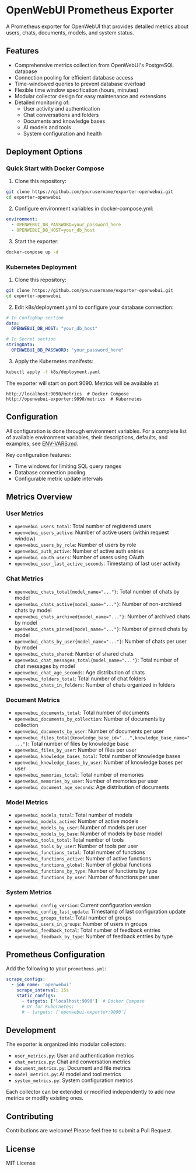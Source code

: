 # OpenWebUI Prometheus Exporter

A Prometheus exporter for OpenWebUI that provides detailed metrics about users, chats, documents, models, and system status.

## Features

- Comprehensive metrics collection from OpenWebUI's PostgreSQL database
- Connection pooling for efficient database access
- Time-windowed queries to prevent database overload
- Flexible time window specification (hours, minutes)
- Modular collector design for easy maintenance and extensions
- Detailed monitoring of:
  - User activity and authentication
  - Chat conversations and folders
  - Documents and knowledge bases
  - AI models and tools
  - System configuration and health

## Deployment Options

### Quick Start with Docker Compose

1. Clone this repository:
```bash
git clone https://github.com/yourusername/exporter-openwebui.git
cd exporter-openwebui
```

2. Configure environment variables in docker-compose.yml:
```yaml
environment:
  - OPENWEBUI_DB_PASSWORD=your_password_here
  - OPENWEBUI_DB_HOST=your_db_host
```

3. Start the exporter:
```bash
docker-compose up -d
```

### Kubernetes Deployment

1. Clone this repository:
```bash
git clone https://github.com/yourusername/exporter-openwebui.git
cd exporter-openwebui
```

2. Edit k8s/deployment.yaml to configure your database connection:
```yaml
# In ConfigMap section
data:
  OPENWEBUI_DB_HOST: "your_db_host"

# In Secret section
stringData:
  OPENWEBUI_DB_PASSWORD: "your_password_here"
```

3. Apply the Kubernetes manifests:
```bash
kubectl apply -f k8s/deployment.yaml
```

The exporter will start on port 9090. Metrics will be available at:
```
http://localhost:9090/metrics  # Docker Compose
http://openwebui-exporter:9090/metrics  # Kubernetes
```

## Configuration

All configuration is done through environment variables. For a complete list of available environment variables, their descriptions, defaults, and examples, see [ENV-VARS.md](ENV-VARS.md).

Key configuration features:
- Time windows for limiting SQL query ranges
- Database connection pooling
- Configurable metric update intervals

## Metrics Overview

### User Metrics
- `openwebui_users_total`: Total number of registered users
- `openwebui_users_active`: Number of active users (within request window)
- `openwebui_users_by_role`: Number of users by role
- `openwebui_auth_active`: Number of active auth entries
- `openwebui_oauth_users`: Number of users using OAuth
- `openwebui_user_last_active_seconds`: Timestamp of last user activity

### Chat Metrics
- `openwebui_chats_total{model_name="..."}`: Total number of chats by model
- `openwebui_chats_active{model_name="..."}`: Number of non-archived chats by model
- `openwebui_chats_archived{model_name="..."}`: Number of archived chats by model
- `openwebui_chats_pinned{model_name="..."}`: Number of pinned chats by model
- `openwebui_chats_by_user{model_name="..."}`: Number of chats per user by model
- `openwebui_chats_shared`: Number of shared chats
- `openwebui_chat_messages_total{model_name="..."}`: Total number of chat messages by model
- `openwebui_chat_age_seconds`: Age distribution of chats
- `openwebui_folders_total`: Total number of chat folders
- `openwebui_chats_in_folders`: Number of chats organized in folders

### Document Metrics
- `openwebui_documents_total`: Total number of documents
- `openwebui_documents_by_collection`: Number of documents by collection
- `openwebui_documents_by_user`: Number of documents per user
- `openwebui_files_total{knowledge_base_id="...",knowledge_base_name="..."}`: Total number of files by knowledge base
- `openwebui_files_by_user`: Number of files per user
- `openwebui_knowledge_bases_total`: Total number of knowledge bases
- `openwebui_knowledge_bases_by_user`: Number of knowledge bases per user
- `openwebui_memories_total`: Total number of memories
- `openwebui_memories_by_user`: Number of memories per user
- `openwebui_document_age_seconds`: Age distribution of documents

### Model Metrics
- `openwebui_models_total`: Total number of models
- `openwebui_models_active`: Number of active models
- `openwebui_models_by_user`: Number of models per user
- `openwebui_models_by_base`: Number of models by base model
- `openwebui_tools_total`: Total number of tools
- `openwebui_tools_by_user`: Number of tools per user
- `openwebui_functions_total`: Total number of functions
- `openwebui_functions_active`: Number of active functions
- `openwebui_functions_global`: Number of global functions
- `openwebui_functions_by_type`: Number of functions by type
- `openwebui_functions_by_user`: Number of functions per user

### System Metrics
- `openwebui_config_version`: Current configuration version
- `openwebui_config_last_update`: Timestamp of last configuration update
- `openwebui_groups_total`: Total number of groups
- `openwebui_users_in_groups`: Number of users in groups
- `openwebui_feedback_total`: Total number of feedback entries
- `openwebui_feedback_by_type`: Number of feedback entries by type

## Prometheus Configuration

Add the following to your `prometheus.yml`:

```yaml
scrape_configs:
  - job_name: 'openwebui'
    scrape_interval: 15s
    static_configs:
      - targets: ['localhost:9090']  # Docker Compose
      # Or for Kubernetes:
      # - targets: ['openwebui-exporter:9090']
```

## Development

The exporter is organized into modular collectors:

- `user_metrics.py`: User and authentication metrics
- `chat_metrics.py`: Chat and conversation metrics
- `document_metrics.py`: Document and file metrics
- `model_metrics.py`: AI model and tool metrics
- `system_metrics.py`: System configuration metrics

Each collector can be extended or modified independently to add new metrics or modify existing ones.

## Contributing

Contributions are welcome! Please feel free to submit a Pull Request.

## License

MIT License
